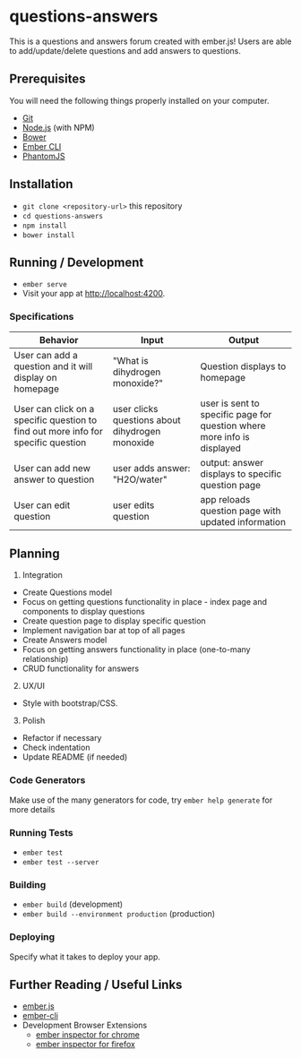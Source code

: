 # questions-answers

This is a questions and answers forum created with ember.js! Users are able to add/update/delete questions and add answers to questions. 

## Prerequisites

You will need the following things properly installed on your computer.

* [Git](https://git-scm.com/)
* [Node.js](https://nodejs.org/) (with NPM)
* [Bower](https://bower.io/)
* [Ember CLI](https://ember-cli.com/)
* [PhantomJS](http://phantomjs.org/)

## Installation

* `git clone <repository-url>` this repository
* `cd questions-answers`
* `npm install`
* `bower install`

## Running / Development

* `ember serve`
* Visit your app at [http://localhost:4200](http://localhost:4200).

### Specifications
|Behavior|Input|Output|
|--------|-----|------|
|User can add a question and it will display on homepage| "What is dihydrogen monoxide?"|Question displays to homepage|
|User can click on a specific question to find out more info for specific question | user clicks questions about dihydrogen monoxide| user is sent to specific page for question where more info is displayed|
|User can add new answer to question| user adds answer: "H2O/water"| output: answer displays to specific question page|
|User can edit question| user edits question | app reloads question page with updated information

## Planning

1. Integration
  * Create Questions model
  * Focus on getting questions functionality in place - index page and components to display questions
  * Create question page to display specific question
  * Implement navigation bar at top of all pages
  * Create Answers model
  * Focus on getting answers functionality in place (one-to-many relationship)
  * CRUD functionality for answers

2. UX/UI
  * Style with bootstrap/CSS.

3. Polish
  * Refactor if necessary
  * Check indentation
  * Update README (if needed)

### Code Generators

Make use of the many generators for code, try `ember help generate` for more details

### Running Tests

* `ember test`
* `ember test --server`

### Building

* `ember build` (development)
* `ember build --environment production` (production)

### Deploying

Specify what it takes to deploy your app.

## Further Reading / Useful Links

* [ember.js](http://emberjs.com/)
* [ember-cli](https://ember-cli.com/)
* Development Browser Extensions
  * [ember inspector for chrome](https://chrome.google.com/webstore/detail/ember-inspector/bmdblncegkenkacieihfhpjfppoconhi)
  * [ember inspector for firefox](https://addons.mozilla.org/en-US/firefox/addon/ember-inspector/)
